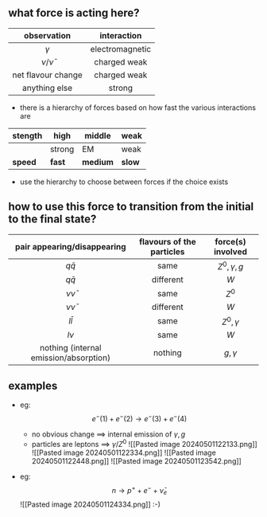 ## what force is acting here?

|    observation     |   interaction   |
|:------------------:|:---------------:|
|      $\gamma$      | electromagnetic |
|   $\nu/\bar\nu$    |  charged weak   |
| net flavour change |  charged weak   |
|   anything else    |     strong      |

- there is a hierarchy of forces based on how fast the various interactions are

| stength   | high     | middle     | weak     |
| --------- | -------- | ---------- | -------- |
|           | strong   | EM         | weak     |
| **speed** | **fast** | **medium** | **slow** |
- use the hierarchy to choose between forces if the choice exists
## how to use this force to transition from the initial to the final state?

|    **pair appearing/disappearing**     | **flavours of the particles** | **force(s) involved** |
| :------------------------------------: | :---------------------------: | :-------------------: |
|               $q\bar q$                |             same              |  $Z^{0}, \gamma, g$   |
|               $q\bar q$                |           different           |          $W$          |
|              $\nu\bar\nu$              |             same              |        $Z^{0}$        |
|              $\nu\bar\nu$              |           different           |          $W$          |
|               $l\bar l$                |             same              |    $Z^{0},\gamma$     |
|                 $l\nu$                 |             same              |          $W$          |
| nothing (internal emission/absorption) |            nothing            |      $g,\gamma$       |
## examples
- eg: $$e^{-}(1)+e^{-}(2)\to e^{-}(3)+e^{-}(4)$$
	- no obvious change $\implies$ internal emission of $\gamma,g$
	- particles are leptons $\implies$ $\gamma/Z^{0}$
	![[Pasted image 20240501122133.png]]
	![[Pasted image 20240501122334.png]]
	![[Pasted image 20240501122448.png]]
	![[Pasted image 20240501123542.png]]

- eg: $$n \to p^{+} + e^{-}+ \bar\nu_{e}$$
	![[Pasted image 20240501124334.png]]
:-)